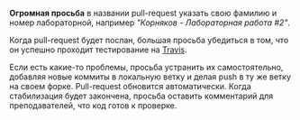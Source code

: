 __Огромная просьба__ в названии pull-request указать свою фамилию и номер
лабораторной, например _"Корняков - Лабораторная работа #2"_.

Когда pull-request будет послан, большая просьба убедиться в том, что он успешно
проходит тестирование на
[Travis](https://travis-ci.org/UNN-VMK-Software/agile-course-practice).

Если есть какие-то проблемы, просьба устранить их самостоятельно, добавляя новые
коммиты в локальную ветку и делая push в ту же ветку на своем форке.
Pull-request обновится автоматически. Когда стабилизация будет закончена,
просьба оставить комментарий для преподавателей, что код готов к проверке.
